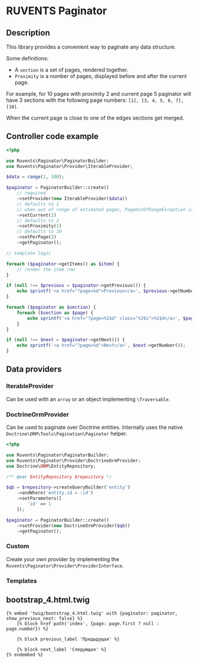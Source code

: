 # RUVENTS Paginator

## Description

This library provides a convenient way to paginate any data structure.

Some definitions:
- A `section` is a set of pages, rendered together.
- `Proximity` is a number of pages, displayed before and after the current page.

For example, for 10 pages with proximity 2 and current page 5 paginator will have 3 sections with the following page numbers: `[1], [3, 4, 5, 6, 7], [10]`.

When the current page is close to one of the edges sections get merged.


## Controller code example

```php
<?php

use Ruvents\Paginator\PaginatorBuilder;
use Ruvents\Paginator\Provider\IterableProvider;

$data = range(1, 100);

$paginator = PaginatorBuilder::create()
    // required
    ->setProvider(new IterableProvider($data))
    // defaults to 1
    // when out of range of estimated pages, PageOutOfRangeException is thrown
    ->setCurrent(2)
    // defaults to 2
    ->setProximity(1)
    // defaults to 10
    ->setPerPage(3)
    ->getPaginator();

// template logic

foreach ($paginator->getItems() as $item) {
    // render the item row
}

if (null !== $previous = $paginator->getPrevious()) {
    echo sprintf('<a href="?page=%d">Previous</a>', $previous->getNumber());
}

foreach ($paginator as $section) {
    foreach ($section as $page) {
        echo sprintf('<a href="?page=%1$d" class="%2$s">%1$d</a>', $page->getNumber(), $page->isCurrent() ? 'active' : '');
    }
}

if (null !== $next = $paginator->getNext()) {
    echo sprintf('<a href="?page=%d">Next</a>', $next->getNumber());
}
```

## Data providers

### IterableProvider

Can be used with an `array` or an object implementing `\Traversable`.

### DoctrineOrmProvider

Can be used to paginate over Doctrine entities. Internally uses the native `Doctrine\ORM\Tools\Pagination\Paginator` helper.

```php
<?php

use Ruvents\Paginator\PaginatorBuilder;
use Ruvents\Paginator\Provider\DoctrineOrmProvider;
use Doctrine\ORM\EntityRepository;

/** @var EntityRepository $repository */

$qb = $repository->createQueryBuilder('entity')
    ->andWhere('entity.id = :id')
    ->setParameters([
        'id' => 1
    ]);

$paginator = PaginatorBuilder::create()
    ->setProvider(new DoctrineOrmProvider($qb))
    ->getPaginator();
```

### Custom

Create your own provider by implementing the `Ruvents\Paginator\Provider\ProviderInterface`.

### Templates

## bootstrap_4.html.twig

```twig
{% embed 'twig/bootstrap_4.html.twig' with {paginator: paginator, show_previous_next: false} %}
    {% block href path('index', {page: page.first ? null : page.number}) %}

    {% block previous_label 'Предыдущая' %}

    {% block next_label 'Следующая' %}
{% endembed %}
```
